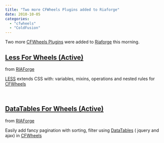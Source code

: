 ```yaml
---
title: "Two more CFWheels Plugins added to Riaforge"
date: 2010-10-05
categories: 
  - "cfwheels"
  - "ColdFusion"
---
```


Two more [CFWheels Plugins](http://cfwheels.org/plugins/) were added to [Riaforge](http://www.riaforge.org/) this morning.

## [Less For Wheels (Active)](http://lessforwheels.riaforge.org/)

from [RIAForge](https://www.google.com/reader/view/feed/http%3A%2F%2Fgooglesitemapxmlgenerator.riaforge.org%2Findex.cfm%3Fevent%3Dpage.rss)

[LESS](http://lesscss.org/) extends CSS with: variables, mixins, operations and nested rules for [CFWheels](http://www.cfwheels.org)

 

## [DataTables For Wheels (Active)](http://datatablesforwheels.riaforge.org/)

from [RIAForge](https://www.google.com/reader/view/feed/http%3A%2F%2Fgooglesitemapxmlgenerator.riaforge.org%2Findex.cfm%3Fevent%3Dpage.rss)

Easily add fancy pagination with sorting, filter using [DataTables](http://www.datatables.net/) ( jquery and ajax) in [CFWheels](http://www.cfwheels.org)
